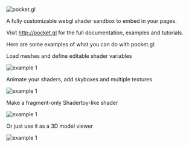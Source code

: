 ![pocket.gl](https://raw.githubusercontent.com/gportelli/pocket.gl/master/assets/screenshots/logo.png)

A fully customizable webgl shader sandbox to embed in your pages.

Visit http://pocket.gl for the full documentation, examples and tutorials.

Here are some examples of what you can do with pocket.gl:

Load meshes and define editable shader variables

![example 1](https://raw.githubusercontent.com/gportelli/pocket.gl/master/assets/screenshots/screenshot1.png)

Animate your shaders, add skyboxes and multiple textures

![example 1](https://raw.githubusercontent.com/gportelli/pocket.gl/master/assets/screenshots/screenshot2.png)

Make a fragment-only Shadertoy-like shader

![example 1](https://raw.githubusercontent.com/gportelli/pocket.gl/master/assets/screenshots/screenshot3.png)

Or just use it as a 3D model viewer

![example 1](https://raw.githubusercontent.com/gportelli/pocket.gl/master/assets/screenshots/screenshot4.png)
